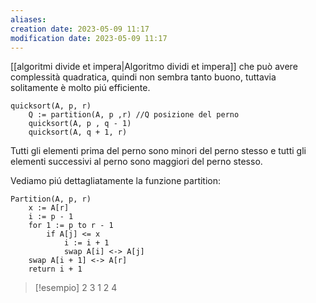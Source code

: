 ```yaml
---
aliases: 
creation date: 2023-05-09 11:17
modification date: 2023-05-09 11:17
---
```


[[algoritmi divide et impera|Algoritmo dividi et impera]] che può avere complessità quadratica, quindi non sembra tanto buono, tuttavia solitamente è molto piú efficiente.


```clike
quicksort(A, p, r)
	Q := partition(A, p ,r) //Q posizione del perno
	quicksort(A, p , q - 1)
	quicksort(A, q + 1, r)
```
Tutti gli elementi prima del perno sono minori del perno stesso e tutti gli elementi successivi al perno sono maggiori del perno stesso. 

Vediamo piú dettagliatamente la funzione partition:

```clike
Partition(A, p, r)
	x := A[r]
	i := p - 1
	for 1 := p to r - 1
		if A[j] <= x
			i := i + 1
			swap A[i] <-> A[j]
	swap A[i + 1] <-> A[r]
	return i + 1
```


>[!esempio]
>2 3 1 2 4



